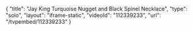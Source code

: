 {
    "title": "Jay King Turquoise Nugget and Black Spinel Necklace",
    "type": "solo",
    "layout": "iframe-static",
    "videoId": "112339233",
    "url": "\/tvpembed\/112339233"
}